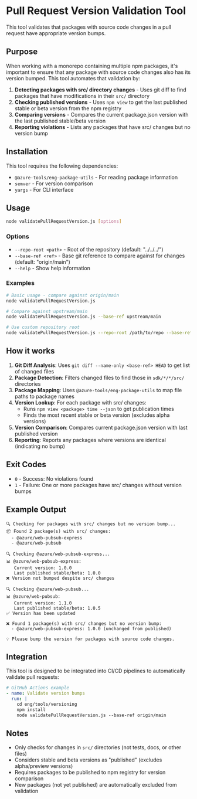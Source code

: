 # Pull Request Version Validation Tool

This tool validates that packages with source code changes in a pull request have appropriate version bumps.

## Purpose

When working with a monorepo containing multiple npm packages, it's important to ensure that any package with source code changes also has its version bumped. This tool automates that validation by:

1. **Detecting packages with src/ directory changes** - Uses git diff to find packages that have modifications in their `src/` directory
2. **Checking published versions** - Uses `npm view` to get the last published stable or beta version from the npm registry
3. **Comparing versions** - Compares the current package.json version with the last published stable/beta version
4. **Reporting violations** - Lists any packages that have src/ changes but no version bump

## Installation

This tool requires the following dependencies:
- `@azure-tools/eng-package-utils` - For reading package information
- `semver` - For version comparison
- `yargs` - For CLI interface

## Usage

```bash
node validatePullRequestVersion.js [options]
```

### Options

- `--repo-root <path>` - Root of the repository (default: "../../../")
- `--base-ref <ref>` - Base git reference to compare against for changes (default: "origin/main")
- `--help` - Show help information

### Examples

```bash
# Basic usage - compare against origin/main
node validatePullRequestVersion.js

# Compare against upstream/main
node validatePullRequestVersion.js --base-ref upstream/main

# Use custom repository root
node validatePullRequestVersion.js --repo-root /path/to/repo --base-ref main
```

## How it works

1. **Git Diff Analysis**: Uses `git diff --name-only <base-ref> HEAD` to get list of changed files
2. **Package Detection**: Filters changed files to find those in `sdk/*/*/src/` directories
3. **Package Mapping**: Uses `@azure-tools/eng-package-utils` to map file paths to package names
4. **Version Lookup**: For each package with src/ changes:
   - Runs `npm view <package> time --json` to get publication times
   - Finds the most recent stable or beta version (excludes alpha versions)
5. **Version Comparison**: Compares current package.json version with last published version
6. **Reporting**: Reports any packages where versions are identical (indicating no bump)

## Exit Codes

- `0` - Success: No violations found
- `1` - Failure: One or more packages have src/ changes without version bumps

## Example Output

```
🔍 Checking for packages with src/ changes but no version bump...
📦 Found 2 package(s) with src/ changes:
  - @azure/web-pubsub-express
  - @azure/web-pubsub

🔍 Checking @azure/web-pubsub-express...
📊 @azure/web-pubsub-express:
   Current version: 1.0.0
   Last published stable/beta: 1.0.0
❌ Version not bumped despite src/ changes

🔍 Checking @azure/web-pubsub...
📊 @azure/web-pubsub:
   Current version: 1.1.0
   Last published stable/beta: 1.0.5
✅ Version has been updated

❌ Found 1 package(s) with src/ changes but no version bump:
  - @azure/web-pubsub-express: 1.0.0 (unchanged from published)

💡 Please bump the version for packages with source code changes.
```

## Integration

This tool is designed to be integrated into CI/CD pipelines to automatically validate pull requests:

```yaml
# GitHub Actions example
- name: Validate version bumps
  run: |
    cd eng/tools/versioning
    npm install
    node validatePullRequestVersion.js --base-ref origin/main
```

## Notes

- Only checks for changes in `src/` directories (not tests, docs, or other files)
- Considers stable and beta versions as "published" (excludes alpha/preview versions)
- Requires packages to be published to npm registry for version comparison
- New packages (not yet published) are automatically excluded from validation